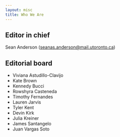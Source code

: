 ```yaml
---
layout: misc
title: Who We Are
---
```


## __Editor in chief__

Sean Anderson (seanas.anderson@mail.utoronto.ca)

## __Editorial board__

* Viviana Astudillo-Clavijo
* Kate Brown
* Kennedy Bucci
* Rowshyra Casteneda
* Timothy Fernandes
* Lauren Jarvis
* Tyler Kent
* Devin Kirk
* Julia Kreiner
* James Santangelo
* Juan Vargas Soto
